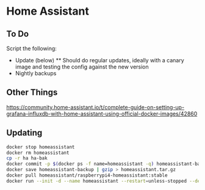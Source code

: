 # Home Assistant

## To Do

Script the following:

* Update (below)
** Should do regular updates, ideally with a canary image and testing the config against the new version
* Nightly backups

## Other Things

https://community.home-assistant.io/t/complete-guide-on-setting-up-grafana-influxdb-with-home-assistant-using-official-docker-images/42860

## Updating

```bash
docker stop homeassistant
docker rm homeassistant
cp -r ha ha-bak
docker commit -p $(docker ps -f name=homeassistant -q) homeassistant-backup
docker save homeassistant-backup | gzip > homeassistant.tar.gz
docker pull homeassistant/raspberrypi4-homeassistant:stable
docker run --init -d --name homeassistant --restart=unless-stopped --device=/dev/gpiomem -v /etc/localtime:/etc/localtime:ro -v ~/git/home/ha:/config --network=host homeassistant/raspberrypi4-homeassistant:stable
```
